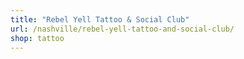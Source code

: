 ```yaml
---
title: "Rebel Yell Tattoo & Social Club"
url: /nashville/rebel-yell-tattoo-and-social-club/
shop: tattoo
---
```


